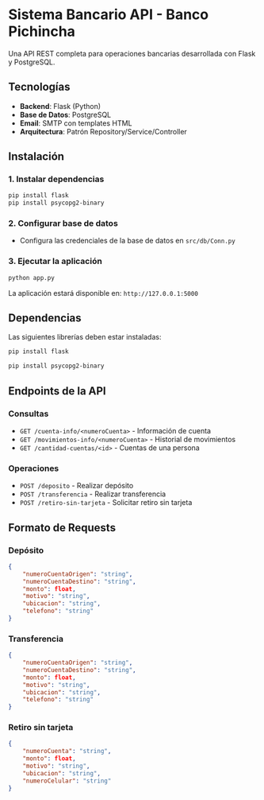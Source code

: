 # Sistema Bancario API - Banco Pichincha

Una API REST completa para operaciones bancarias desarrollada con Flask y PostgreSQL.

## Tecnologías

- **Backend**: Flask (Python)
- **Base de Datos**: PostgreSQL
- **Email**: SMTP con templates HTML
- **Arquitectura**: Patrón Repository/Service/Controller

## Instalación


### 1. Instalar dependencias
```bash
pip install flask
pip install psycopg2-binary
```

### 2. Configurar base de datos
- Configura las credenciales de la base de datos en `src/db/Conn.py`

### 3. Ejecutar la aplicación
```bash
python app.py
```

La aplicación estará disponible en: `http://127.0.0.1:5000`

## Dependencias

Las siguientes librerías deben estar instaladas:

```bash
pip install flask

pip install psycopg2-binary

```
## Endpoints de la API

### Consultas
- `GET /cuenta-info/<numeroCuenta>` - Información de cuenta
- `GET /movimientos-info/<numeroCuenta>` - Historial de movimientos
- `GET /cantidad-cuentas/<id>` - Cuentas de una persona

### Operaciones
- `POST /deposito` - Realizar depósito
- `POST /transferencia` - Realizar transferencia
- `POST /retiro-sin-tarjeta` - Solicitar retiro sin tarjeta

## Formato de Requests

### Depósito
```json
{
    "numeroCuentaOrigen": "string",
    "numeroCuentaDestino": "string", 
    "monto": float,
    "motivo": "string",
    "ubicacion": "string",
    "telefono": "string"
}
```

### Transferencia
```json
{
    "numeroCuentaOrigen": "string",
    "numeroCuentaDestino": "string",
    "monto": float,
    "motivo": "string", 
    "ubicacion": "string",
    "telefono": "string"
}
```

### Retiro sin tarjeta
```json
{
    "numeroCuenta": "string",
    "monto": float,
    "motivo": "string",
    "ubicacion": "string",
    "numeroCelular": "string"
}
```
